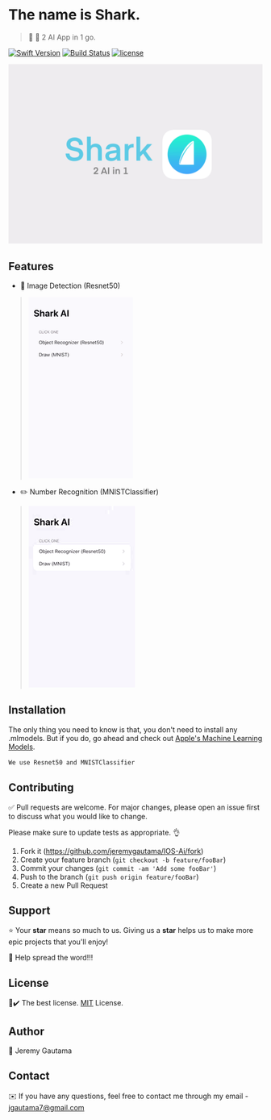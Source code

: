 # The name is Shark. 

> 📱 🦈 2 AI App in 1 go. 

[![Swift Version](https://img.shields.io/badge/Swift-5-orange.svg)]()
[![Build Status](https://img.shields.io/travis/npm/cli/latest.svg)](https://travis-ci.org/npm/cli)
[![license](https://img.shields.io/github/license/mashape/apistatus.svg)](LICENSE.md)

![](images/sharkPoster.jpg)

## Features
- 🌇 Image Detection (Resnet50) 

>![](images/recognizer.gif)

- ✏️ Number Recognition (MNISTClassifier)

>![](images/draw.gif)

## Installation
The only thing you need to know is that, you don't need to install any .mlmodels. But if you do, go ahead and check out [Apple's Machine Learning Models](https://developer.apple.com/machine-learning/models/).
```bash
We use Resnet50 and MNISTClassifier
```

## Contributing
✅ Pull requests are welcome. For major changes, please open an issue first to discuss what you would like to change.

Please make sure to update tests as appropriate. 👌

1. Fork it (<https://github.com/jeremygautama/IOS-Ai/fork>)
2. Create your feature branch (`git checkout -b feature/fooBar`)
3. Commit your changes (`git commit -am 'Add some fooBar'`)
4. Push to the branch (`git push origin feature/fooBar`)
5. Create a new Pull Request

## Support
⭐️ Your **star** means so much to us. Giving us a **star** helps us to make more epic projects that you'll enjoy!

📢 Help spread the word!!!

## License
📄✔️ The best license. [MIT](https://github.com/jeremygautama/IOS-Ai/blob/master/LICENSE.md) License.

## Author
👤 Jeremy Gautama

## Contact
✉️ If you have any questions, feel free to contact me through my email - jgautama7@gmail.com

